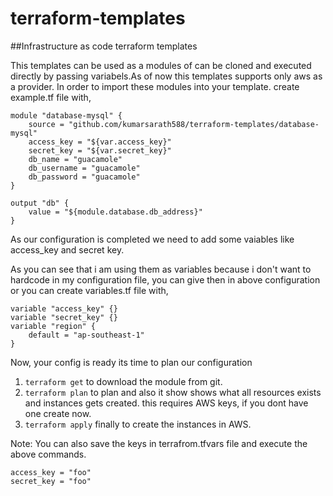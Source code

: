 # terraform-templates

##Infrastructure as code terraform templates


This templates can be used as a modules of can be cloned and executed  directly by passing variabels.As of now this templates supports only aws as a provider. In order to import these modules into your template. create example.tf file with,

    module "database-mysql" {
        source = "github.com/kumarsarath588/terraform-templates/database-mysql"
        access_key = "${var.access_key}"
        secret_key = "${var.secret_key}"
        db_name = "guacamole"
        db_username = "guacamole"
        db_password = "guacamole"
    }
    
    output "db" {
        value = "${module.database.db_address}"
    }

As our configuration is completed we need to add some vaiables like access_key and secret key.

As you can see that i am using them as variables because i don't want to hardcode in my configuration file, you can give then in above configuration or you can create variables.tf file with,

    variable "access_key" {}
    variable "secret_key" {}
    variable "region" {
        default = "ap-southeast-1"
    }

Now, your config is ready its time to plan our configuration

1. `terraform get` to download the module from git.
2. `terraform plan` to plan and also it show shows what all resources exists and instances gets created. this requires AWS   keys, if you dont have one create now.
3. `terraform apply` finally to create the instances in AWS.

Note: You can also save the keys in terrafrom.tfvars file and execute the above commands.

    access_key = "foo"
    secret_key = "foo"


